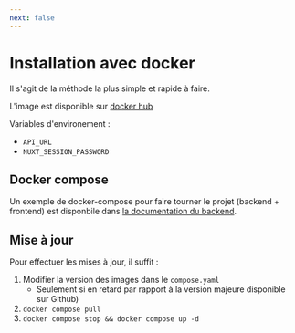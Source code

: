 ```yaml
---
next: false
---
```


# Installation avec docker
Il s'agit de la méthode la plus simple et rapide à faire.

L'image est disponible sur [docker hub](https://hub.docker.com/repository/docker/benoitvignal/narvik-front)

Variables d'environement :
- `API_URL`
- `NUXT_SESSION_PASSWORD`


## Docker compose
Un exemple de docker-compose pour faire tourner le projet (backend + frontend) est disponbile dans [la documentation du backend](/backend/docs/installation/02.docker#docker-compose).

## Mise à jour

Pour effectuer les mises à jour, il suffit :

1. Modifier la version des images dans le `compose.yaml`
    - Seulement si en retard par rapport à la version majeure disponible sur Github)
2. `docker compose pull`
3. `docker compose stop && docker compose up -d`
